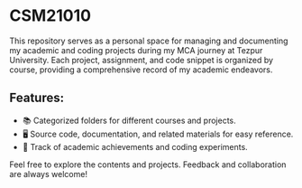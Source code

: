 # CSM21010


This repository serves as a personal space for managing and documenting my academic and coding projects during my MCA journey at Tezpur University. Each project, assignment, and code snippet is organized by course, providing a comprehensive record of my academic endeavors.

## Features:

- 📚 Categorized folders for different courses and projects.
- 🖥️ Source code, documentation, and related materials for easy reference.
- 📝 Track of academic achievements and coding experiments.

Feel free to explore the contents and projects. Feedback and collaboration are always welcome!
